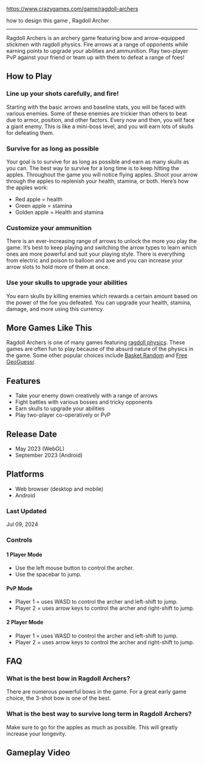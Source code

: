 https://www.crazygames.com/game/ragdoll-archers


how to design this game ,
Ragdoll Archer
* * *

Ragdoll Archers is an archery game featuring bow and arrow-equipped stickmen with ragdoll physics. Fire arrows at a range of opponents while earning points to upgrade your abilities and ammunition. Play two-player PvP against your friend or team up with them to defeat a range of foes!

How to Play
-----------

### Line up your shots carefully, and fire!

Starting with the basic arrows and baseline stats, you will be faced with various enemies. Some of these enemies are trickier than others to beat due to armor, position, and other factors. Every now and then, you will face a giant enemy. This is like a mini-boss level, and you will earn lots of skulls for defeating them.

### Survive for as long as possible

Your goal is to survive for as long as possible and earn as many skulls as you can. The best way to survive for a long time is to keep hitting the apples. Throughout the game you will notice flying apples. Shoot your arrow through the apples to replenish your health, stamina, or both. Here’s how the apples work:

*   Red apple = health
*   Green apple = stamina
*   Golden apple = Health and stamina

### Customize your ammunition

There is an ever-increasing range of arrows to unlock the more you play the game. It’s best to keep playing and switching the arrow types to learn which ones are more powerful and suit your playing style. There is everything from electric and poison to balloon and axe and you can increase your arrow slots to hold more of them at once.

### Use your skulls to upgrade your abilities

You earn skulls by killing enemies which rewards a certain amount based on the power of the foe you defeated. You can upgrade your health, stamina, damage, and more using this currency.

More Games Like This
--------------------

Ragdoll Archers is one of many games featuring [ragdoll physics](https://www.crazygames.com/t/ragdoll). These games are often fun to play because of the absurd nature of the physics in the game. Some other popular choices include [Basket Random](https://www.crazygames.com/game/basket-random) and [Free GeoGuessr](https://www.crazygames.com/game/worldguessr).

Features
--------

*   Take your enemy down creatively with a range of arrows
*   Fight battles with various bosses and tricky opponents
*   Earn skulls to upgrade your abilities
*   Play two-player co-operatively or PvP

Release Date
------------

*   May 2023 (WebGL)
*   September 2023 (Android)

Platforms
---------

*   Web browser (desktop and mobile)
*   Android

### Last Updated

Jul 09, 2024

### Controls

#### 1 Player Mode

*   Use the left mouse button to control the archer.
*   Use the spacebar to jump.

#### PvP Mode

*   Player 1 = uses WASD to control the archer and left-shift to jump.
*   Player 2 = uses arrow keys to control the archer and right-shift to jump.

#### 2 Player Mode

*   Player 1 = uses WASD to control the archer and left-shift to jump.
*   Player 2 = uses arrow keys to control the archer and right-shift to jump.

FAQ
---

### What is the best bow in Ragdoll Archers?

There are numerous powerful bows in the game. For a great early game choice, the 3-shot bow is one of the best.

### What is the best way to survive long term in Ragdoll Archers?

Make sure to go for the apples as much as possible. This will greatly increase your longevity.

Gameplay Video
--------------
